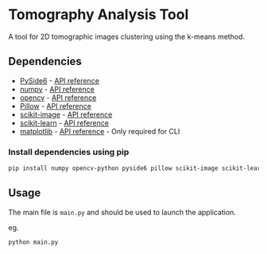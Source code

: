 # Tomography Analysis Tool

A tool for 2D tomographic images clustering using the k-means method.

## Dependencies

- [PySide6](https://pypi.org/project/PySide6/) - [API reference](https://doc.qt.io/qtforpython-6/modules.html)
- [numpy](https://pypi.org/project/numpy/) - [API reference](https://numpy.org/doc/stable/reference/index.html)
- [opencv](https://pypi.org/project/opencv-python/) - [API reference](https://docs.opencv.org/master/index.html)
- [Pillow](https://pypi.org/project/Pillow/) - [API reference](https://pillow.readthedocs.io/en/stable/reference/index.html)
- [scikit-image](https://pypi.org/project/scikit-image/) - [API reference](https://scikit-image.org/docs/stable/api/api.html)
- [scikit-learn](https://pypi.org/project/scikit-learn/) - [API reference](https://scikit-learn.org/stable/modules/classes.html)
- [matplotlib](https://pypi.org/project/matplotlib/) - [API reference](https://matplotlib.org/stable/api/index.html) - Only required for CLI

### Install dependencies using pip

```bash
pip install numpy opencv-python pyside6 pillow scikit-image scikit-learn matplotlib
```

## Usage

The main file is `main.py` and should be used to launch the application.

eg.

```bash
python main.py
```
